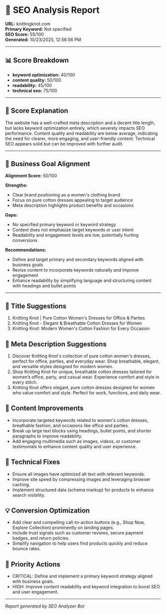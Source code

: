 # 🧠 SEO Analysis Report  
**URL:** knittingknot.com  
**Primary Keyword:** Not specified  
**SEO Score:** 55/100  
**Generated:** 10/23/2025, 12:56:56 PM

---

## 📊 Score Breakdown
- **keyword optimization:** 40/100
- **content quality:** 50/100
- **readability:** 45/100
- **technical seo:** 75/100

---

## 💬 Score Explanation
The website has a well-crafted meta description and a decent title length, but lacks keyword optimization entirely, which severely impacts SEO performance. Content quality and readability are below average, indicating the need for clearer, more engaging, and user-friendly content. Technical SEO appears solid but can be improved with further audit.

---

## 🎯 Business Goal Alignment
**Alignment Score:** 50/100

**Strengths:**
- Clear brand positioning as a women's clothing brand
- Focus on pure cotton dresses appealing to target audience
- Meta description highlights product benefits and occasions


**Gaps:**
- No specified primary keyword or keyword strategy
- Content does not emphasize target keywords or user intent
- Readability and engagement levels are low, potentially hurting conversions


**Recommendations:**
- Define and target primary and secondary keywords aligned with business goals
- Revise content to incorporate keywords naturally and improve engagement
- Enhance readability by simplifying language and structuring content with headings and bullet points

---

## 📝 Title Suggestions
1. Knitting Knot | Pure Cotton Women's Dresses for Office & Parties
2. Knitting Knot - Elegant & Breathable Cotton Dresses for Women
3. Knitting Knot: Modern Women's Cotton Fashion for Every Occasion

## 🧾 Meta Description Suggestions
1. Discover Knitting Knot's collection of pure cotton women's dresses, perfect for office, parties, and everyday wear. Shop breathable, elegant, and versatile styles designed for modern women.
2. Shop Knitting Knot for unique, breathable cotton dresses tailored for women’s office, party, and casual wear. Experience comfort and style in every stitch.
3. Knitting Knot offers elegant, pure cotton dresses designed for women who value comfort and style. Perfect for work, functions, and daily wear.

## 🧩 Content Improvements
- Incorporate targeted keywords related to women's cotton dresses, breathable fashion, and occasions like office and parties.
- Break up large text blocks using headings, bullet points, and shorter paragraphs to improve readability.
- Add engaging multimedia such as images, videos, or customer testimonials to enhance content quality and user experience.

## 🧱 Technical Fixes
- Ensure all images have optimized alt text with relevant keywords.
- Improve site speed by compressing images and leveraging browser caching.
- Implement structured data (schema markup) for products to enhance search visibility.

## 💡 Conversion Optimization
- Add clear and compelling call-to-action buttons (e.g., Shop Now, Explore Collection) prominently on landing pages.
- Include trust signals such as customer reviews, secure payment badges, and return policies.
- Simplify navigation to help users find products quickly and reduce bounce rates.

## 🚀 Priority Actions
- CRITICAL: Define and implement a primary keyword strategy aligned with business goals.
- HIGH: Improve content readability and keyword integration to boost SEO and user engagement.

---

*Report generated by SEO Analyzer Bot*